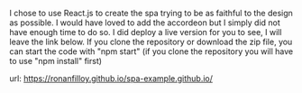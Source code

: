 I chose to use React.js to create the spa trying to be as faithful to the design as possible. I would have loved to add the accordeon but I simply did not have enough time to do so. I did deploy a live version for you to see, I will leave the link below. If you clone the repository or download the zip file, you can start the code with "npm start" (if you clone the repository you will have to use "npm install" first)

url: https://ronanfilloy.github.io/spa-example.github.io/
